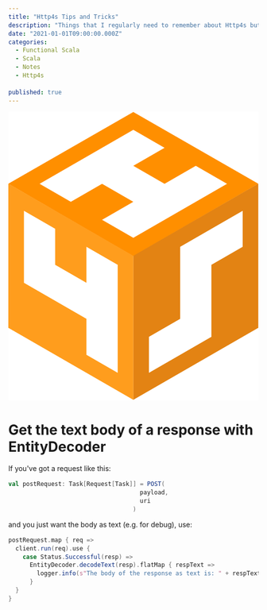 ```yaml
---
title: "Http4s Tips and Tricks"
description: "Things that I regularly need to remember about Http4s but struggle to find in the documentation"
date: "2021-01-01T09:00:00.000Z"
categories: 
  - Functional Scala
  - Scala
  - Notes
  - Http4s

published: true
---
```


![](./http4s-logo.svg)

# Get the text body of a response with EntityDecoder

If you've got a request like this:

```scala
val postRequest: Task[Request[Task]] = POST(
                                     payload,
                                     uri
                                   )
```

and you just want the body as text (e.g. for debug), use:

```scala
postRequest.map { req =>
  client.run(req).use {
    case Status.Successful(resp) =>
      EntityDecoder.decodeText(resp).flatMap { respText =>
        logger.info(s"The body of the response as text is: " + respText)
      }
  }
}
```